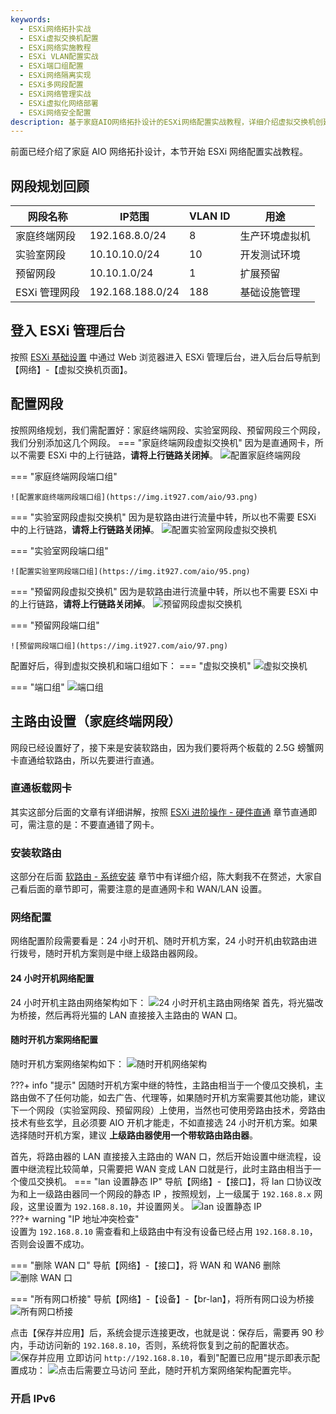```yaml
---
keywords:
  - ESXi网络拓扑实战
  - ESXi虚拟交换机配置
  - ESXi网络实施教程
  - ESXi VLAN配置实战
  - ESXi端口组配置
  - ESXi网络隔离实现
  - ESXi多网段配置
  - ESXi网络管理实战
  - ESXi虚拟化网络部署
  - ESXi网络安全配置
description: 基于家庭AIO网络拓扑设计的ESXi网络配置实战教程，详细介绍虚拟交换机创建、端口组配置、VLAN划分等具体实施步骤。
---
```

前面已经介绍了家庭 AIO 网络拓扑设计，本节开始 ESXi 网络配置实战教程。
## 网段规划回顾

| 网段名称      | IP范围 | VLAN ID | 用途 |
|-----------|--------|---------|------|
| 家庭终端网段    | 192.168.8.0/24 | 8 | 生产环境虚拟机 |
| 实验室网段     | 10.10.10.0/24 | 10 | 开发测试环境 |
| 预留网段      | 10.10.1.0/24 | 1 | 扩展预留 |
| ESXi 管理网段 | 192.168.188.0/24 | 188 | 基础设施管理 |

## 登入 ESXi 管理后台
按照 [ESXi 基础设置](../preparation/base-settings.md#web) 中通过 Web 浏览器进入 ESXi 管理后台，进入后台后导航到【网络】-【虚拟交换机页面】。

## 配置网段
按照网络规划，我们需配置好：家庭终端网段、实验室网段、预留网段三个网段，我们分别添加这几个网段。
=== "家庭终端网段虚拟交换机"
    因为是直通网卡，所以不需要 ESXi 中的上行链路，**请将上行链路关闭掉**。
    ![配置家庭终端网段](https://img.it927.com/aio/92.png)

=== "家庭终端网段端口组"

    ![配置家庭终端网段端口组](https://img.it927.com/aio/93.png)

=== "实验室网段虚拟交换机"
    因为是软路由进行流量中转，所以也不需要 ESXi 中的上行链路，**请将上行链路关闭掉**。
    ![配置实验室网段虚拟交换机](https://img.it927.com/aio/94.png)

=== "实验室网段端口组"

    ![配置实验室网段端口组](https://img.it927.com/aio/95.png)

=== "预留网段虚拟交换机"
    因为是软路由进行流量中转，所以也不需要 ESXi 中的上行链路，**请将上行链路关闭掉**。
    ![预留网段虚拟交换机](https://img.it927.com/aio/96.png)

=== "预留网段端口组"

    ![预留网段端口组](https://img.it927.com/aio/97.png)

配置好后，得到虚拟交换机和端口组如下：
=== "虚拟交换机"
    ![虚拟交换机](https://img.it927.com/aio/98.png)

=== "端口组"
    ![端口组](https://img.it927.com/aio/99.png)

## 主路由设置（家庭终端网段）
网段已经设置好了，接下来是安装软路由，因为我们要将两个板载的 2.5G 螃蟹网卡直通给软路由，所以先要进行直通。
### 直通板载网卡
其实这部分后面的文章有详细讲解，按照 [ESXi 进阶操作 - 硬件直通](../esxi/passthrough.md#_3) 章节直通即可，需注意的是：不要直通错了网卡。
### 安装软路由
这部分在后面 [软路由 - 系统安装](../route/install.md) 章节中有详细介绍，陈大剩我不在赘述，大家自己看后面的章节即可，需要注意的是直通网卡和 WAN/LAN 设置。
### 网络配置
网络配置阶段需要看是：24 小时开机、随时开机方案，24 小时开机由软路由进行拨号，随时开机方案则是中继上级路由器网段。
#### 24 小时开机网络配置
24 小时开机主路由网络架构如下：
![24 小时开机主路由网络架](https://img.it927.com/aio/140.png)
首先，将光猫改为桥接，然后再将光猫的 LAN 直接接入主路由的 WAN 口。


#### 随时开机方案网络配置
随时开机方案网络架构如下：
![随时开机网络架构](https://img.it927.com/aio/139.png)

???+ info "提示"
    因随时开机方案中继的特性，主路由相当于一个傻瓜交换机，主路由做不了任何功能，如去广告、代理等，如果随时开机方案需要其他功能，建议下一个网段（实验室网段、预留网段）上使用，当然也可使用旁路由技术，旁路由技术有些玄学，且必须要 AIO 开机才能走，不如直接选 24 小时开机方案。如果选择随时开机方案，建议 **上级路由器使用一个带软路由路由器**。


首先，将路由器的 LAN 直接接入主路由的 WAN 口，然后开始设置中继流程，设置中继流程比较简单，只需要把 WAN 变成 LAN 口就是行，此时主路由相当于一个傻瓜交换机。
=== "lan 设置静态 IP"
    导航【网络】-【接口】，将 lan 口协议改为和上一级路由器同一个网段的静态 IP ，按照规划，上一级属于 `192.168.8.x` 网段，这里设置为 `192.168.8.10`，并设置网关。
    ![lan 设置静态 IP](https://img.it927.com/aio/145.png)  
    ???+ warning "IP 地址冲突检查"    
        设置为 `192.168.8.10` 需查看和上级路由中有没有设备已经占用 `192.168.8.10`，否则会设置不成功。

=== "删除 WAN 口"
    导航【网络】-【接口】，将 WAN 和 WAN6 删除
    ![删除 WAN 口](https://img.it927.com/aio/141.png)

=== "所有网口桥接"
    导航【网络】-【设备】-【br-lan】，将所有网口设为桥接
    ![所有网口桥接](https://img.it927.com/aio/142.png)

点击【保存并应用】后，系统会提示连接更改，也就是说：保存后，需要再 90 秒内，手动访问新的 `192.168.8.10`，否则，系统将恢复到之前的配置状态。
![保存并应用](https://img.it927.com/aio/144.png)
立即访问 `http://192.168.8.10`，看到"配置已应用"提示即表示配置成功：
![点击后需要立马访问](https://img.it927.com/aio/146.png)
至此，随时开机方案网络架构配置完毕。
### 开启 IPv6